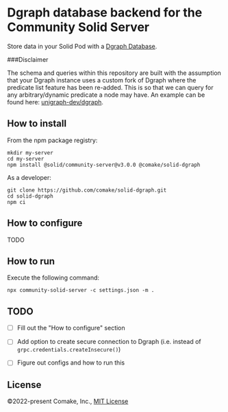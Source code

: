 # Dgraph database backend for the Community Solid Server

Store data in your Solid Pod with a [Dgraph Database](https://dgraph.io/).

###Disclaimer

The schema and queries within this repository are built with the assumption that your Dgraph instance uses a custom fork of Dgraph where the predicate list feature has been re-added. This is so that we can query for any arbitrary/dynamic predicate a node may have. An example can be found here: [unigraph-dev/dgraph](https://github.com/unigraph-dev/dgraph).


## How to install
From the npm package registry:
```shell
mkdir my-server
cd my-server
npm install @solid/community-server@v3.0.0 @comake/solid-dgraph
```

As a developer:
```shell
git clone https://github.com/comake/solid-dgraph.git
cd solid-dgraph
npm ci
```

## How to configure
TODO

## How to run
Execute the following command:
```shell
npx community-solid-server -c settings.json -m .
```

## TODO
- [ ] Fill out the "How to configure" section
- [ ] Add option to create secure connection to Dgraph (i.e. instead of `grpc.credentials.createInsecure()`)
- [ ] Figure out configs and how to run this


## License

©2022-present Comake, Inc., [MIT License](https://github.com/RubenVerborgh/philips-hue/blob/master/LICENSE.md)
